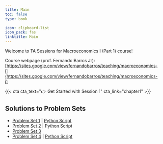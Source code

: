 ```yaml
---
title: Main
toc: false
type: book

icon: clipboard-list
icon_pack: fas
linktitle: Main
---
```


Welcome to TA Sessions for Macroeconomics I (Part 1) course!

Course webpage (prof. Fernando Barros Jr): [https://sites.google.com/view/fernandobarros/teaching/macroeconomics-i](https://sites.google.com/view/fernandobarros/teaching/macroeconomics-i)

{{< cta cta_text="👉 Get Started with Session 1" cta_link="chapter1" >}}




## Solutions to Problem Sets
- [Problem Set 1](Lista-1_Resolucao_v2.pdf) | [Python Script](Lista-1.py)
- [Problem Set 2](Lista-2_Resolucao.pdf) | [Python Script](Lista-2_v2.py)
- [Problem Set 3](Lista-3_Resolucao.pdf)
- [Problem Set 4](Lista-4_Resolucao_v2.pdf) | [Python Script](Lista-4.py)